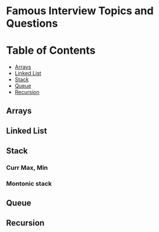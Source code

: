# Famous Interview Topics and Questions

Table of Contents
================= 
- [Arrays](#arrays)
- [Linked List](#linked-list)
- [Stack](#stack)
- [Queue](#queue)
- [Recursion](#recursion)


## Arrays

## Linked List

## Stack

### Curr Max, Min

### Montonic stack


## Queue

## Recursion
